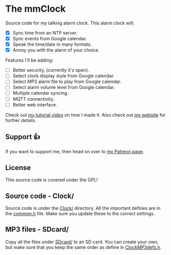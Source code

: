 # The mmClock
Source code for my talking alarm clock. This alarm clock will:
- [x] Sync time from an NTP server.
- [x] Sync events from Google calendar.
- [x] Speak the time/date in many formats.
- [x] Annoy you with the alarm of your choice.

Features I'll be adding:
- [ ] Better security, (currently it's open).
- [ ] Select clock display style from Google calendar.
- [ ] Select MP3 alarm file to play from Google calendar.
- [ ] Select alarm volume level from Google calendar.
- [ ] Multiple calendar syncing.
- [ ] MQTT connectivity.
- [ ] Better web interface.

Check out [my tutorial video](https://www.youtube.com/watch?v=IoX6t03ULnc) on how I made it.
Also check out [my website](https://www.mickmake.com/archives/3375) for further details. 


## Support :+1:
If you want to support me, then head on over to [my Patreon page](http://patreon.com/MickMake).


## License
This source code is covered under the GPL!


## Source code - Clock/
Source code is under the [Clock/](Clock/) directory.
All the important defines are in the [common.h](Clock/common.h) file.
Make sure you update these to the correct settings.

## MP3 files - SDcard/
Copy all the files under [SDcard/](SDcard/) to an SD card. You can create your own, but make sure that you keep the same order as define in [ClockMP3defs.h](Clock/ClockMP3defs.h).


